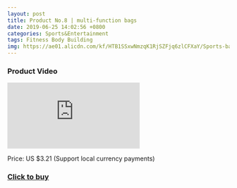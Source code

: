 ```yaml
---
layout: post
title: Product No.8 | multi-function bags
date: 2019-06-25 14:02:56 +0800
categories: Sports&Entertainment
tags: Fitness Body Building
img: https://ae01.alicdn.com/kf/HTB1SSxwNmzqK1RjSZFjq6zlCFXaY/Sports-bag-outdoor-sports-pockets-portable-waterproof-pockets-riding-bag-anti-theft-waterproof-close-fitting-multi.jpg_220x220xz.jpg
---
```


### Product Video
<iframe src="https://www.youtube.com/embed/ZzRPDBXyZCk" scrolling="no" border="0" frameborder="no" framespacing="0" allowfullscreen="true"> </iframe>

Price: US $3.21 (Support local currency payments)
### <a href="http://s.click.aliexpress.com/e/3GyaGOG">Click to buy</a>
